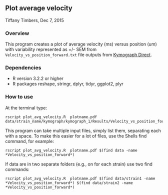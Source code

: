 ## Plot average velocity
Tiffany Timbers, Dec 7, 2015

### Overview
This program creates a plot of average velocity (ms) versus position (um) with variability
represented as +/- SEM from `Velocity_vs_position_forward.txt` file outputs from 
[Kymograph Direct](https://sites.google.com/site/kymographanalysis/).

### Dependencies
* R version 3.2.2 or higher
* R packages reshape, stringr, dplyr, tidyr, ggplot2, plyr

### How to use
At the terminal type:
~~~
rscript plot_avg_velocity.R  plotname.pdf data/strain_name/kymograph/kymograph_1/Results/Velocity_vs_position_forward.strain_name
~~~

This program can take multiple input files, simply list them, separating each with a 
space. To make this easier for a lot of files, use the Shells find command, for example:

~~~
rscript plot_avg_velocity.R  plotname.pdf $(find data -name *Velocity_vs_position_forward*)
~~~

If data are in two separate folders (e.g., on for each strain) use two find commands:

~~~
rscript plot_avg_velocity.R  plotname.pdf $(find data/strain1 -name *Velocity_vs_position_forward*) $(find data/strain2 -name *Velocity_vs_position_forward*)
~~~